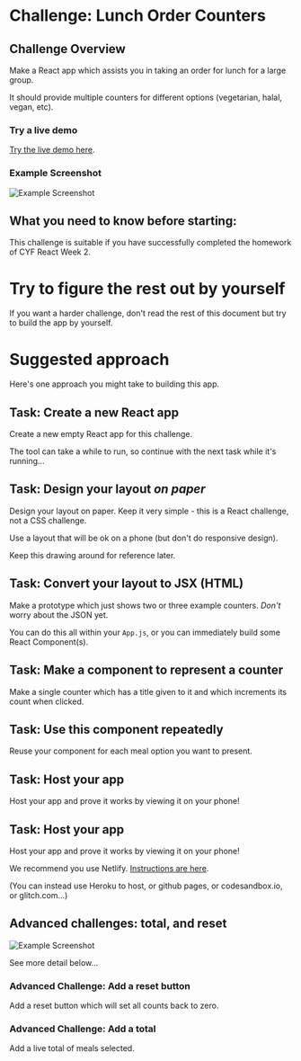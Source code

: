 # Challenge: Lunch Order Counters

## Challenge Overview

Make a React app which assists you in taking an order for lunch for a large group.

It should provide multiple counters for different options (vegetarian, halal, vegan, etc).

### Try a live demo

[Try the live demo here](https://cyf-counters-react.netlify.com/).

### Example Screenshot

![Example Screenshot](./images/counters-screenshot-basic.png)

## What you need to know before starting:

This challenge is suitable if you have successfully completed the homework of CYF React Week 2.

# Try to figure the rest out by yourself

If you want a harder challenge, don't read the rest of this document but try to build the app by yourself.

# Suggested approach

Here's one approach you might take to building this app.

## Task: Create a new React app

Create a new empty React app for this challenge.

The tool can take a while to run, so continue with the next task while it's running...

## Task: Design your layout _on paper_

Design your layout on paper. Keep it very simple - this is a React challenge, not a CSS challenge.

Use a layout that will be ok on a phone (but don't do responsive design).

Keep this drawing around for reference later.

## Task: Convert your layout to JSX (HTML)

Make a prototype which just shows two or three example counters. _Don't_ worry about the JSON yet.

You can do this all within your `App.js`, or you can immediately build some React Component(s).

## Task: Make a component to represent a counter

Make a single counter which has a title given to it and which increments its count when clicked.

## Task: Use this component repeatedly

Reuse your component for each meal option you want to present.

## Task: Host your app

Host your app and prove it works by viewing it on your phone!

## Task: Host your app

Host your app and prove it works by viewing it on your phone!

We recommend you use Netlify. [Instructions are here](https://gist.github.com/nbogie/bf58a391fab6884f77a6adec66047181).

(You can instead use Heroku to host, or github pages, or codesandbox.io, or glitch.com...)

## Advanced challenges: total, and reset

![Example Screenshot](./images/counters-screenshot-advanced.png)

See more detail below...

### Advanced Challenge: Add a reset button

Add a reset button which will set all counts back to zero.

### Advanced Challenge: Add a total

Add a live total of meals selected.
